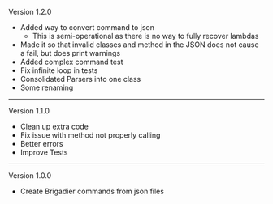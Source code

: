 Version 1.2.0
- Added way to convert command to json
    - This is semi-operational as there is no way to fully recover lambdas
- Made it so that invalid classes and method in the JSON does not cause a fail, but does print warnings
- Added complex command test
- Fix infinite loop in tests
- Consolidated Parsers into one class
- Some renaming
----
Version 1.1.0
- Clean up extra code
- Fix issue with method not properly calling
- Better errors
- Improve Tests
----
Version 1.0.0
- Create Brigadier commands from json files